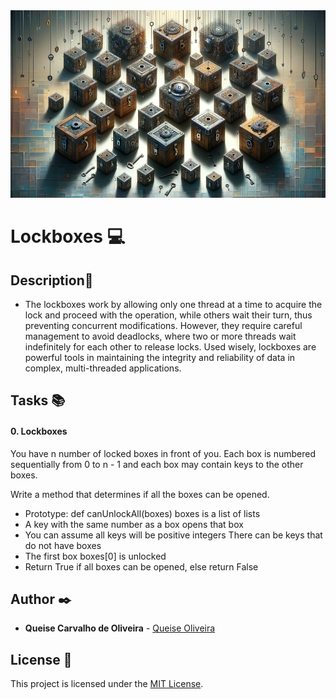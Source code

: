 <img src="https://github.com/Qcarvalhooliveira/holbertonschool-interview/blob/main/lockboxes/images/Lockboxes.png" width="900" height="300">

# **Lockboxes** :computer:

## **Description**:speech_balloon:

* The lockboxes work by allowing only one thread at a time to acquire the lock and proceed with the operation, while others wait their turn, thus preventing concurrent modifications. However, they require careful management to avoid deadlocks, where two or more threads wait indefinitely for each other to release locks. Used wisely, lockboxes are powerful tools in maintaining the integrity and reliability of data in complex, multi-threaded applications.

## **Tasks** :books:

#### **0. Lockboxes**

You have n number of locked boxes in front of you. Each box is numbered sequentially from 0 to n - 1 and each box may contain keys to the other boxes.

Write a method that determines if all the boxes can be opened.

* Prototype: def canUnlockAll(boxes)
    boxes is a list of lists
* A key with the same number as a box opens that box
* You can assume all keys will be positive integers
    There can be keys that do not have boxes
* The first box boxes[0] is unlocked
* Return True if all boxes can be opened, else return False

## **Author** :black_nib:

* **Queise Carvalho de Oliveira** - [Queise Oliveira](https://github.com/Qcarvalhooliveira)


## License :page_with_curl:
This project is licensed under the [MIT License](https://opensource.org/license/mit/).
